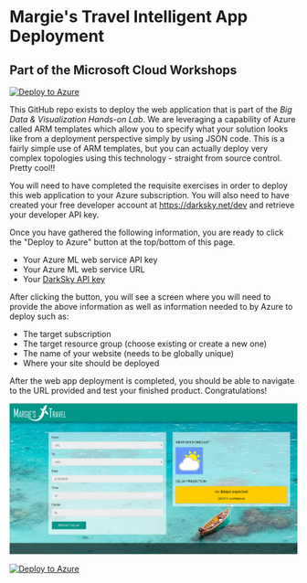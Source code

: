 # Margie's Travel Intelligent App Deployment

## Part of the Microsoft Cloud Workshops

[![Deploy to Azure](http://azuredeploy.net/deploybutton.png)](https://azuredeploy.net/)

This GitHub repo exists to deploy the web application that is part of the _Big Data & Visualization Hands-on Lab_. We are leveraging a capability of Azure called ARM templates which allow you to specify what your solution looks like from a deployment perspective simply by using JSON code. This is a fairly simple use of ARM templates, but you can actually deploy very complex topologies using this technology - straight from source control. Pretty cool!!

You will need to have completed the requisite exercises in order to deploy this web application to your Azure subscription. You will also need to have created your free developer account at https://darksky.net/dev and retrieve your developer API key.

Once you have gathered the following information, you are ready to click the "Deploy to Azure" button at the top/bottom of this page.

- Your Azure ML web service API key
- Your Azure ML web service URL
- Your [DarkSky API key](https://darksky.net/dev)

After clicking the button, you will see a screen where you will need to provide the above information as well as information needed to by Azure to deploy such as:

- The target subscription
- The target resource group (choose existing or create a new one)
- The name of your website (needs to be globally unique)
- Where your site should be deployed

After the web app deployment is completed, you should be able to navigate to the URL provided and test your finished product. Congratulations!

![alt text](images/webapp.png 'Azure Deployment GUI')

[![Deploy to Azure](http://azuredeploy.net/deploybutton.png)](https://azuredeploy.net/)
